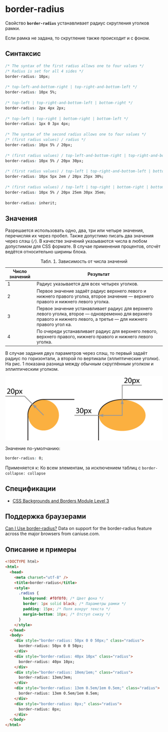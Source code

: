 # border-radius

Свойство **`border-radius`** устанавливает радиус скругления уголков рамки.

Если рамка не задана, то скругление также происходит и с фоном.

## Синтаксис

```css
/* The syntax of the first radius allows one to four values */
/* Radius is set for all 4 sides */
border-radius: 10px;

/* top-left-and-bottom-right | top-right-and-bottom-left */
border-radius: 10px 5%;

/* top-left | top-right-and-bottom-left | bottom-right */
border-radius: 2px 4px 2px;

/* top-left | top-right | bottom-right | bottom-left */
border-radius: 1px 0 3px 4px;

/* The syntax of the second radius allows one to four values */
/* (first radius values) / radius */
border-radius: 10px 5% / 20px;

/* (first radius values) / top-left-and-bottom-right | top-right-and-bottom-left */
border-radius: 10px 5% / 20px 30px;

/* (first radius values) / top-left | top-right-and-bottom-left | bottom-right */
border-radius: 10px 5px 2em / 20px 25px 30%;

/* (first radius values) / top-left | top-right | bottom-right | bottom-left */
border-radius: 10px 5% / 20px 25em 30px 35em;

border-radius: inherit;
```

## Значения

Разрешается использовать одно, два, три или четыре значения, перечисляя их через пробел. Также допустимо писать два значения через слэш (`/`). В качестве значений указываются числа в любом допустимом для CSS формате. В случае применения процентов, отсчёт ведётся относительно ширины блока.

<table>
<caption> Табл. 1. Зависимость от числа значений</caption>
<thead>
<tr><th>Число значений</th><th>Результат</th></tr>
</thead>
<tbody>
<tr><td>1</td><td>Радиус указывается для всех четырех уголков.</td></tr>
<tr><td>2</td><td>Первое значение задаёт радиус верхнего левого и нижнего правого уголка, второе значение — верхнего правого и нижнего левого уголка.</td></tr>
<tr><td>3</td><td>Первое значение устанавливает радиус для верхнего левого уголка, второе — одновременно для верхнего правого и нижнего левого, а третье — для нижнего правого угол
ка.</td></tr>
<tr><td>4</td><td>По очереди устанавливает радиус для верхнего левого, верхнего правого, нижнего правого и нижнего левого уголка.</td></tr>
</tbody>
</table>

В случае задания двух параметров через слэш, то первый задаёт радиус по горизонтали, а второй по вертикали (эллиптические уголки). На рис. 1 показана разница между обычным скруглённым уголком и эллиптическим уголком.

![Рис. 1. Радиус скругления для создания разных типов уголков](css_border-radius_1.png)

Значение по-умолчанию:

```css
border-radius: 0;
```

Применяется к: Ко всем элементам, за исключением таблиц с `border-collapse: collapse`

## Спецификации

- [CSS Backgrounds and Borders Module Level 3](http://dev.w3.org/csswg/css3-background/#border-radius)

## Поддержка браузерами

<p class="ciu_embed" data-feature="border-radius" data-periods="future_1,current,past_1,past_2">
  <a href="http://caniuse.com/#feat=border-radius">Can I Use border-radius?</a> Data on support for the border-radius feature across the major browsers from caniuse.com.
</p>

## Описание и примеры

```html
<!DOCTYPE html>
<html>
  <head>
    <meta charset="utf-8" />
    <title>border-radius</title>
    <style>
      .radius {
        background: #f0f0f0; /* Цвет фона */
        border: 1px solid black; /* Параметры рамки */
        padding: 15px; /* Поля вокруг текста */
        margin-bottom: 10px; /* Отступ снизу */
      }
    </style>
  </head>
  <body>
    <div style="border-radius: 50px 0 0 50px;" class="radius">
      border-radius: 50px 0 0 50px;
    </div>
    <div style="border-radius: 40px 10px" class="radius">
      border-radius: 40px 10px;
    </div>
    <div style="border-radius: 10em/1em;" class="radius">
      border-radius: 13em/3em;
    </div>
    <div style="border-radius: 13em 0.5em/1em 0.5em;" class="radius">
      border-radius: 13em 0.5em/1em 0.5em;
    </div>
    <div style="border-radius: 8px;" class="radius">
      border-radius: 8px;
    </div>
  </body>
</html>
```
